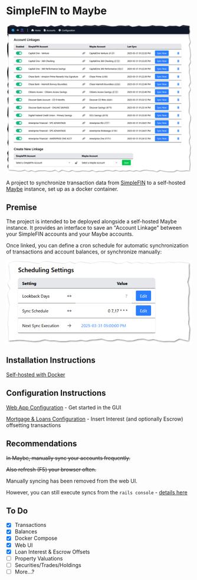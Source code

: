 # SimpleFIN to Maybe

![home page](docs/assets/images/sftm-home.png)

A project to synchronize transaction data from [SimpleFIN](https://beta-bridge.simplefin.org/) to a self-hosted [Maybe](https://github.com/maybe-finance/maybe) instance, set up as a docker container.

## Premise

The project is intended to be deployed alongside a self-hosted Maybe instance.  It provides an interface to save an "Account Linkage" between your SimpleFIN accounts and your Maybe accounts.  

Once linked, you can define a cron schedule for automatic synchronization of transactions and account balances, or synchronize manually:

![schedule](docs/assets/images/schedule-settings.png)

## Installation Instructions

[Self-hosted with Docker](docs/docker.md)

## Configuration Instructions

[Web App Configuration](docs/config.md) - Get started in the GUI

[Mortgage & Loans Configuration](docs/mortgage-sync.md) - Insert Interest (and optionally Escrow) offsetting transactions

## Recommendations

~~In Maybe, manually sync your accounts frequently.~~

~~Also refresh (F5) your browser often.~~

Manually syncing has been removed from the web UI.

However, you can still execute syncs from the `rails console` - [details here](docs/manual_sync.md)

## To Do

- [x] Transactions
- [x] Balances
- [X] Docker Compose
- [X] Web UI
- [X] Loan Interest & Escrow Offsets
- [ ] Property Valuations
- [ ] Securities/Trades/Holdings
- [ ] More...?
